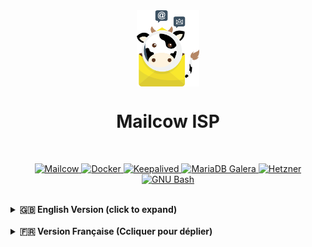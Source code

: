 <div align="center">
    <img src="logo.png" alt="Mailcow ISP" height="20%" width="20%" style="vertical-align: middle;">
</div>

<h1 align="center">Mailcow ISP</h1>

<p>&nbsp;</p>

<p align="center">
  <a href="https://github.com/mailcow/mailcow-dockerized" target="_blank">
    <img src="https://img.shields.io/badge/MAILCOW-FFC107?style=for-the-badge&logoColor=white" alt="Mailcow"/>
  </a>
  <a href="https://www.docker.com/" target="_blank">
    <img src="https://img.shields.io/badge/Docker-2496ED?style=for-the-badge&logo=docker&logoColor=white" alt="Docker"/>
  </a>
  <a href="https://www.keepalived.org/" target="_blank">
    <img src="https://img.shields.io/badge/Keepalived-009688?style=for-the-badge" alt="Keepalived"/>
  </a>
  <a href="https://mariadb.com/kb/en/galera-cluster/" target="_blank">
    <img src="https://img.shields.io/badge/MariaDB%20Galera-003545?style=for-the-badge&logo=mariadb&logoColor=white" alt="MariaDB Galera"/>
  </a>
  <a href="https://www.hetzner.com/cloud" target="_blank">
    <img src="https://img.shields.io/badge/Hetzner%20Cloud-D50C2D?style=for-the-badge&logo=hetzner&logoColor=white" alt="Hetzner"/>
  </a>
  <a href="https://www.gnu.org/software/bash/" target="_blank">
    <img src="https://img.shields.io/badge/GNU%20Bash-4EAA25?style=for-the-badge&logo=gnubash&logoColor=white" alt="GNU Bash"/>
  </a>
<br><br>
</p>

<details>
<summary><strong>🇬🇧 English Version (click to expand)</strong></summary>

### 📄 Detailed Technical Architecture

#### 1. Philosophy and Objectives

A standard Mailcow instance, while powerful, is a **Single Point of Failure (SPOF)**. A hardware failure, a faulty update, or a critical container crash is enough to bring down the entire mail service.

The goal of **Mailcow-HA** is to transform this single instance into a **resilient Active/Passive cluster**, capable of surviving most failures by automatically failing over the service to a standby node, with zero human intervention and minimal service interruption.

This solution is designed as an **orchestration layer** that integrates with a standard Mailcow installation without modifying its core, ensuring full compatibility with future Mailcow updates.

---

#### 2. The Four Pillars of the Infrastructure

The cluster's robustness is built on four fundamental components working in concert.

##### 🏛️ **Pillar 1: The Application Nodes**
The cluster consists of **three identical servers (nodes) by default**, but its architecture is designed to be **scalable to 5, 7, or more nodes**. Each node hosts:
1.  A complete and ready-to-start Mailcow Dockerized installation.
2.  A MariaDB database server, member of the Galera Cluster.
3.  The cluster management service (Keepalived).

At any given time, only one of these nodes is designated as **`MASTER`** and actively handles traffic. The others are in a hot-standby **`BACKUP`** state, ready to take over.

##### 🧠 **Pillar 2: The Brain - The Mailcow-HA Orchestrator**
Our suite of orchestration scripts is the true conductor of the cluster. It uses **Keepalived** as an engine to manage a complex high-availability logic:
*   **Floating IP Management:** The orchestrator is solely responsible for assigning the cluster's unique public IP. This is the single entry point for all users.
*   **Application Monitoring:** An intelligent monitoring script runs at regular intervals to deeply probe the state of the Mailcow stack (running containers, health status, etc.).
*   **Action Orchestration:** Based on the monitor's verdict, the orchestrator makes decisions. If it promotes a node to `MASTER`, it runs a promotion script. If it demotes it to `BACKUP`, it runs a demotion script. In all cases, you are **alerted in real-time** when a failover begins and when it successfully completes.

##### 💾 **Pillar 3: The Resilient Database - Galera Cluster**
The database is externalized from Mailcow and managed by a **MariaDB Galera Cluster (3 nodes by default, scalable)**.
*   **Active Synchronization:** Galera ensures synchronous replication of all data. Every write to one node is instantly replicated to the others.
*   **Security and Performance:** Replication occurs over a dedicated **private network**, isolating this critical traffic and ensuring minimal latency.
*   **Scalable Dedicated Storage:** Each MariaDB node has its own dedicated block storage volume (Hetzner Volume), statically attached. These volumes are **hot-resizable**, with no service interruption, ensuring you can manage a very large number of users.

##### 🗃️ **Pillar 4: Centralized File Storage**
To ensure perfect consistency and simplify management, a **single shared block storage volume** is used to centralize all of Mailcow's "stateful" data (emails, indexes, certificates, etc.).
*   **Mechanism:** This is a "floating" resource, dynamically attached to the active `MASTER` node. It is never accessible by more than one node at a time.
*   **Benefit:** This centralization provides **enhanced ease of backup and restore**. A full backup can be performed from any node, as the data is always an exact reflection of the service's state.

---

### 3. Anatomy of an Automatic Failover (A to Z)

Here is the precise, step-by-step sequence of events when a failure occurs on the `MASTER` node.

1.  **The Failure:** A critical container (e.g., `dovecot-mailcow`) on the `MASTER` crashes.

2.  **The Detection:**
    *   **~2 seconds later**, the monitoring script detects that the container is no longer in a `running` state.
    *   It returns an error code to the orchestrator.

3.  **The Decision:**
    *   The orchestrator on the `MASTER` receives the error code. It immediately enters the `FAULT` state and relinquishes its `MASTER` role, notifying the other cluster members.

4.  **The Election:**
    *   The `BACKUP` nodes see that the `MASTER` has disappeared. The node with the highest priority elects itself as the new `MASTER`.

5.  **The Orchestration (on the new `MASTER`)**:
    *   Upon its promotion, the orchestrator runs the promotion script.
    *   This script executes its critical sequence:
        a. **Circuit Breaker Check:** It checks if a failover has already occurred on this node less than a user-defined time ago (**1 hour by default**). If so, it stops and sends an alert to prevent a failover loop.
        b. **Timestamp Update:** It records the start of the failover to grant a grace period to the monitoring system.
        c. **Resource Failover (in parallel):** It launches simultaneous API calls to reassign the **shared volume** and the **Floating IP**.
        d. **Wait and Mount:** It waits for confirmation that both operations are complete, then **mounts** the shared volume.
        e. **Service Start-up:** It starts the Mailcow Docker containers and ensures they are all fully operational.

6.  **The Grace Period:**
    *   While the promotion script is working (**in just a few seconds**, depending on machine performance), the monitoring script on the new `MASTER` is patient, as it has detected that a failover has just begun.

7.  **The Cleanup (on the old `MASTER`)**:
    *   Meanwhile, the orchestrator on the old `MASTER` (now in `BACKUP` state) runs a demotion script that cleanly stops any remaining containers and **unmounts** the volume.

8.  **Return to Normal:**
    *   On the new `MASTER`, the containers stabilize. The service is once again 100% operational. A success alert is sent to the administrator.

Rest assured, from the moment a failure is detected to the moment the service is available again, **only a few seconds elapse!**

Meanwhile, a **dual monitoring system** (an internal smart monitor and an external one via [Uptime Kuma](https://github.com/louislam/uptime-kuma)) ensures total visibility and instantly alerts the administrator without flooding them with notifications. Additionally, "garbage collector" scripts run at regular intervals to clean up any potential residues.

</details>

<br>

<details>
<summary><strong>🇫🇷 Version Française (Ccliquer pour déplier)</strong></summary>

### 📄 Architecture Technique Détaillée

#### 1. Philosophie et Objectifs

Une instance Mailcow standard, bien que performante, constitue un **point de défaillance unique (SPOF)**. Une panne matérielle, une erreur de mise à jour ou un dysfonctionnement d'un conteneur critique suffit à rendre l'ensemble du service de messagerie indisponible.

L'objectif de **Mailcow-HA** est de transformer cette instance unique en un **cluster résilient de type Actif/Passif**, capable de survivre à la plupart des pannes en basculant automatiquement le service sur un nœud de secours, avec une intervention humaine nulle et une interruption de service minimale.

La solution est conçue comme une **surcouche d'orchestration** qui s'intègre à une installation Mailcow standard sans en modifier le cœur, garantissant ainsi la compatibilité avec les futures mises à jour de Mailcow.

---

#### 2. Les Quatre Piliers de l'Infrastructure

La robustesse du cluster repose sur quatre composants fondamentaux qui travaillent de concert.

##### 🏛️ **Pilier 1 : Les Nœuds Applicatifs**
Le cluster est composé de **trois serveurs (nœuds) identiques par défaut**, mais son architecture est conçue pour être **extensible à 5, 7 nœuds ou plus**. Chaque nœud héberge :
1.  Une installation complète de Mailcow Dockerized, prête à démarrer.
2.  Un serveur de base de données MariaDB, membre du cluster Galera.
3.  Le service de gestion du cluster (Keepalived).

À tout instant, un seul de ces nœuds est désigné **`MASTER`** et traite activement le trafic. Les autres sont en état de **`BACKUP`** (hot-standby), prêts à prendre le relais.

##### 🧠 **Pilier 2 : Le Cerveau - L'Orchestrateur Mailcow-HA**
Notre suite de scripts d'orchestration est le véritable chef d'orchestre du cluster. Elle utilise **Keepalived** comme moteur pour gérer une logique de haute disponibilité complexe :
*   **Gestion de l'IP Flottante :** L'orchestrateur est le seul responsable de l'assignation de l'IP publique unique du cluster. C'est le point d'entrée de tous les utilisateurs.
*   **Surveillance Applicative :** Un script de surveillance intelligent est exécuté à intervalle régulier pour sonder en profondeur l'état de la pile Mailcow (conteneurs actifs, état de santé, etc.).
*   **Orchestration des Actions :** En fonction du verdict du moniteur, l'orchestrateur prend des décisions. S'il promeut un nœud en `MASTER`, il exécute un script de promotion. S'il le rétrograde en `BACKUP`, il exécute un script de rétrogradation. Dans tous les cas, vous êtes **alerté en temps réel** du début et de la fin de la bascule.

##### 💾 **Pilier 3 : La Base de Données Résiliente - Galera Cluster**
La base de données est externalisée de Mailcow et gérée par un **cluster MariaDB Galera (3 nœuds par défaut, extensible)**.
*   **Synchronisation Active :** Galera assure une réplication synchrone de toutes les données. Chaque écriture sur un nœud est instantanément répliquée sur les autres.
*   **Sécurité et Performance :** La réplication se fait sur un **réseau privé** dédié, isolant ce trafic critique et garantissant des latences minimales.
*   **Stockage Dédié Évolutif :** Chaque nœud MariaDB dispose de son propre volume de stockage (Hetzner Volume), attaché de manière statique. Ces volumes sont **redimensionnables à chaud**, sans aucune interruption de service, vous garantissant la capacité de gérer un très grand nombre d'utilisateurs.

##### 🗃️ **Pilier 4 : Le Stockage Centralisé des Fichiers**
Pour garantir une cohérence parfaite et simplifier la gestion, un **unique volume de stockage bloc partagé** est utilisé pour centraliser toutes les données "stateful" de Mailcow (e-mails, index, certificats, etc.).
*   **Mécanisme :** Ce volume est une ressource "flottante", attachée dynamiquement au nœud `MASTER` actif. Il n'est jamais accessible par plus d'un nœud à la fois.
*   **Bénéfice :** Cette centralisation garantit une **facilité accrue de sauvegarde et de restauration**. Une sauvegarde complète peut être effectuée depuis n'importe quel nœud, car les données sont toujours le reflet exact de l'état du service.

---

### 3. Anatomie d'une Bascule Automatique (de A à Z)

Voici le déroulement précis, étape par étape, lorsqu'une panne survient sur le nœud `MASTER`.

1.  **La Panne :** Un conteneur critique (ex: `dovecot-mailcow`) sur le `MASTER` plante.

2.  **La Détection :**
    *   **~2 secondes plus tard**, le script de surveillance détecte que le conteneur n'est plus à l'état `running`.
    *   Il retourne un code d'erreur à l'orchestrateur.

3.  **La Décision :**
    *   L'orchestrateur sur le `MASTER` reçoit le code d'erreur. Il entre immédiatement dans l'état `FAULT` et abandonne son rôle, notifiant les autres membres du cluster.

4.  **L'Élection :**
    *   Les nœuds `BACKUP` voient que le `MASTER` a disparu. Le nœud avec la plus haute priorité s'élit lui-même comme nouveau `MASTER`.

5.  **L'Orchestration (sur le nouveau `MASTER`)**:
    *   Dès sa promotion, l'orchestrateur exécute le script de promotion.
    *   Celui-ci exécute sa séquence critique :
        a. **Vérification du Disjoncteur :** Il vérifie si une bascule a déjà eu lieu sur ce nœud il y a moins d'un temps défini par l'administrateur (**1 heure par défaut**). Si c'est le cas, il s'arrête et envoie une alerte pour éviter une boucle de basculement.
        b. **Mise à Jour des Chronomètres :** Il enregistre le début de la bascule pour accorder une période de grâce à la surveillance.
        c. **Bascule des Ressources (en parallèle) :** Il lance les appels pour réassigner le **volume partagé** et l'**IP Flottante** simultanément.
        d. **Attente et Montage :** Il attend la confirmation que les deux opérations sont terminées, puis il **monte** le volume partagé.
        e. **Démarrage des Services :** Il démarre les services (conteneurs Docker) de Mailcow et s'assure qu'ils sont tous en état de fonctionnement.

6.  **La Période de Grâce :**
    *   Pendant que le script de promotion travaille (**en à peine quelques secondes**, selon la performance des machines), le script de surveillance du nouveau `MASTER` est patient, car il a détecté le début d'une bascule.

7.  **Le Nettoyage (sur l'ancien `MASTER`)**:
    *   Pendant ce temps, l'orchestrateur sur l'ancien `MASTER` (maintenant en `BACKUP`) exécute un script de rétrogradation qui arrête proprement les conteneurs restants et **démonte** le volume.

8.  **Le Retour à la Normale :**
    *   Sur le nouveau `MASTER`, les conteneurs se stabilisent. Le service est de nouveau 100% opérationnel. Une alerte de succès est envoyée à l'administrateur.

Rassurez-vous, entre l'instant où la panne est détectée et la disponibilité à nouveau du service, il ne s'écoule **qu'à peine quelques secondes** !

Pendant ce temps, une **double surveillance** (une interne grâce à un monitoring intelligent et une autre externe via [Uptime Kuma](https://github.com/louislam/uptime-kuma)) garantit une visibilité totale et alerte instantanément l'administrateur sans l'inonder de notifications. De plus, des scripts "ramasse-miettes" s'exécutent à intervalle régulier pour nettoyer les résidus potentiels.

</details>

